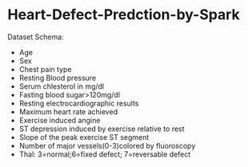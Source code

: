 # Heart-Defect-Predction-by-Spark
Dataset Schema:
* Age
* Sex
* Chest pain type
* Resting Blood pressure
* Serum chlesterol in mg/dl
* Fasting blood sugar>120mg/dl
* Resting electrocardiographic results
* Maximum heart rate achieved
* Exercise induced angine
* ST depression induced by exercise relative to rest
* Slope of the peak exercise ST segment
* Number of major vessels(0-3)colored by fluoroscopy
* Thal: 3=normal;6=fixed defect; 7=reversable defect 

